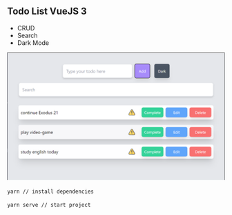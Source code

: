 ## Todo List VueJS 3

- CRUD
- Search
- Dark Mode

![](foto.png)

`yarn // install dependencies`

`yarn serve // start project`
